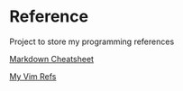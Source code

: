 # Reference
Project to store my programming references

[Markdown Cheatsheet](https://github.com/adam-p/markdown-here/wiki/Markdown-Cheatsheet)

[My Vim Refs](./vim.md)
